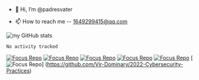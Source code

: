 - 👋 Hi, I’m @padresvater

- 📫 How to reach me -- 1649299415@qq.com


![my GitHub stats](https://github-readme-stats.vercel.app/api?username=padresvater)

<!--START_SECTION:waka-->

```text
No activity tracked
```

<!--END_SECTION:waka-->

[![Focus Repo](https://github-readme-stats.vercel.app/api/pin/?username=CUCCS&repo=2021-ns-public-padresvater&show_owner=true)](https://github.com/CUCCS/2021-ns-public-padresvater)
[![Focus Repo](https://github-readme-stats.vercel.app/api/pin/?username=CUCCS&repo=2021-linux-public-padresvater&show_owner=true)](https://github.com/CUCCS/2021-linux-public-padresvater)
[![Focus Repo](https://github-readme-stats.vercel.app/api/pin/?username=padresvater&repo=notebook&show_owner=true)](https://github.com/padresvater/notebook/tree/thoughts-and-extracts)
[![Focus Repo](https://github-readme-stats.vercel.app/api/pin/?username=padresvater&repo=Mobile-Internet-Security&show_owner=true)](https://github.com/padresvater/Mobile-Internet-Security)
[![Focus Repo](https://github-readme-stats.vercel.app/api/pin/?username=kal1x&repo=Practice-of-Digital-Content-Security&show_owner=true)](https://github.com/kal1x/Practice-of-Digital-Content-Security)
[![Focus Repo](https://github-readme-stats.vercel.app/api/pin/?username=Vir-Dominary&repo=2022-Cybersecurity-Practices&show_owner=true)]
(https://github.com/Vir-Dominary/2022-Cybersecurity-Practices)

<!---
padresvater/padresvater is a ✨ special ✨ repository because its `README.md` (this file) appears on your GitHub profile.
You can click the Preview link to take a look at your changes.
--->
